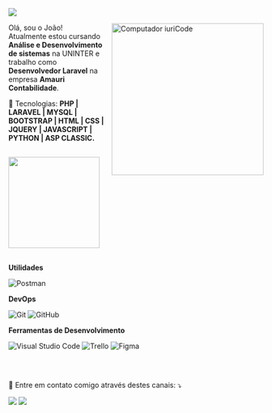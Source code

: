 
![](https://komarev.com/ghpvc/?username=jpedrols&color=006bed)

<img src="https://raw.githubusercontent.com/MicaelliMedeiros/micaellimedeiros/master/image/computer-illustration.png" min-width="300px" max-width="300px" width="300px" align="right" alt="Computador iuriCode">

<p align="left"> 
  Olá, sou o João! <br>
  Atualmente estou cursando <strong>Análise e Desenvolvimento de sistemas</strong> na UNINTER e trabalho como <strong>Desenvolvedor Laravel</strong> na empresa <strong>Amauri Contabilidade</strong>.
</p>

<p align="left">
  🤖 Tecnologias: <strong>PHP | LARAVEL | MYSQL | BOOTSTRAP | HTML | CSS | JQUERY | JAVASCRIPT | PYTHON | ASP CLASSIC.</strong>
</p>

##

<a href="https://github.com/jpedrols" align="right">
  <img height="180em" src="https://github-readme-stats.vercel.app/api?username=jpedrols&theme=dracula&show_icons=true" />
</a>

##

**Utilidades**

  ![Postman](https://img.shields.io/badge/-Postman-333333?style=flat&logo=postman)

**DevOps**

  ![Git](https://img.shields.io/badge/-Git-333333?style=flat&logo=git)
  ![GitHub](https://img.shields.io/badge/-GitHub-333333?style=flat&logo=github)

**Ferramentas de Desenvolvimento**

  ![Visual Studio Code](https://img.shields.io/badge/-Visual%20Studio%20Code-333333?style=flat&logo=visual-studio-code&logoColor=007ACC)
  ![Trello](https://img.shields.io/badge/-Trello-333333?style=flat&logo=trello&logoColor=007ACC)
  ![Figma](https://img.shields.io/badge/-Figma-333333?style=flat&logo=figma&logoColor=007ACC)
  
##

<br/>

<p align="left">
  💌 Entre em contato comigo através destes canais: ⤵️
</p>

<p align="left">
  <a href="https://www.linkedin.com/in/joao-pedro-lopes-souza/" alt="Linkedin" target="_blank">
  <img src="https://img.shields.io/badge/-Linkedin-0e76a8?style=flat-square&logo=Linkedin&logoColor=white&link=LINK-DO-SEU-LINKEDIN" /></a>

  <a href="https://api.whatsapp.com/send?phone=035997709339" alt="WhatsApp" target="_blank">
  <img src="https://img.shields.io/badge/-WhatsApp-25d366?style=flat-square&labelColor=25d366&logo=whatsapp&logoColor=white&link=API-DO-SEU-WHATSAPP"/></a>
</p>  
